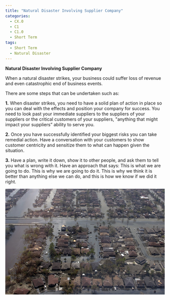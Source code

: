 ```yaml
---
title: "Natural Disaster Involving Supplier Company"
categories:
  - CX.0
  - C1
  - C1.0
  - Short Term
tags:
  - Short Term
  - Natural Disaster
---
```


**Natural Disaster Involving Supplier Company**


When a natural disaster strikes, your business could suffer loss of revenue and even catastrophic end of business events. 

There are some steps that can be undertaken such as:

**1.** When disaster strikes, you need to have a solid plan of action in place so you can deal with the effects and position your company for success. You need to look past your immediate suppliers to the suppliers of your suppliers or the critical customers of your suppliers, "anything that might impact your suppliers” ability to serve you.

**2.** Once you have successfully identified your biggest risks you can take remedial action. Have a conversation with your customers to show customer centricity and sensitize them to what can happen given the situation.

**3.** Have a plan, write it down, show it to other people, and ask them to tell you what is wrong with it. Have an approach that says: This is what we are going to do. This is why we are going to do it. This is why we think it is better than anything else we can do, and this is how we know if we did it right.


<img src="https://raw.githubusercontent.com/ADOxx-org/DISRUPT-Knowledge-Base/master/assets/images/hurricane-katrina-180538_960_720.jpg" width="800%" height="80%">
